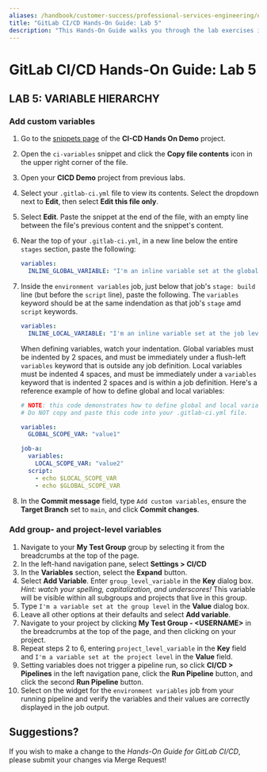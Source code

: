```yaml
---
aliases: /handbook/customer-success/professional-services-engineering/education-services/gitlabcicdhandsonlab5.html
title: "GitLab CI/CD Hands-On Guide: Lab 5"
description: "This Hands-On Guide walks you through the lab exercises in the GitLab CI/CD course."
---
```


# GitLab CI/CD Hands-On Guide: Lab 5


## LAB 5: VARIABLE HIERARCHY

### Add custom variables

1. Go to the [snippets page](https://ilt.gitlabtraining.cloud/professional-services-classes/gitlab-ci-cd/gitlab-cicd-hands-on-demo/-/snippets) of the **CI-CD Hands On Demo** project.
1. Open the `ci-variables` snippet and click the **Copy file contents** icon in the upper right corner of the file.
1. Open your **CICD Demo** project from previous labs.
1. Select your `.gitlab-ci.yml` file to view its contents. Select the dropdown next to **Edit**, then select **Edit this file only**.
1. Select **Edit**. Paste the snippet at the end of the file, with an empty line between the file's previous content and the snippet's content.
1. Near the top of your `.gitlab-ci.yml`, in a new line below the entire `stages` section, paste the following:

    ```yml
    variables:
      INLINE_GLOBAL_VARIABLE: "I'm an inline variable set at the global level of the CI/CD configuration file"
    ```

1. Inside the `environment variables` job, just below that job's `stage: build` line (but before the `script` line), paste the following. The `variables` keyword should be at the same indendation as that job's `stage` amd `script` keywords.

    ```yml
    variables:
      INLINE_LOCAL_VARIABLE: "I'm an inline variable set at the job level of the CI/CD configuration file"
    ```

    When defining variables, watch your indentation. Global variables must be indented by 2 spaces, and must be immediately under a flush-left `variables` keyword that is outside any job definition. Local variables must be indented 4 spaces, and must be immediately under a `variables` keyword that is indented 2 spaces and is within a job definition. Here's a reference example of how to define global and local variables:

    ```yml
    # NOTE: this code demonstrates how to define global and local variables.
    # Do NOT copy and paste this code into your .gitlab-ci.yml file.

    variables:
      GLOBAL_SCOPE_VAR: "value1"
    
    job-a:
      variables:
        LOCAL_SCOPE_VAR: "value2"
      script:
        - echo $LOCAL_SCOPE_VAR
        - echo $GLOBAL_SCOPE_VAR
    ```

1. In the **Commit message** field, type `Add custom variables`, ensure the **Target Branch** set to `main`, and click **Commit changes**.

### Add group- and project-level variables

1. Navigate to your **My Test Group** group by selecting it from the breadcrumbs at the top of the page.
1. In the left-hand navigation pane, select **Settings > CI/CD**
1. In the **Variables** section, select the **Expand** button.
1. Select **Add Variable**. Enter `group_level_variable` in the **Key** dialog box. *Hint: watch your spelling, capitalization, and underscores!* This variable will be visible within all subgroups and projects that live in this group.
1. Type `I'm a variable set at the group level` in the **Value** dialog box.
1. Leave all other options at their defaults and select **Add variable**.
1. Navigate to your project by clicking **My Test Group - \<USERNAME\>** in the breadcrumbs at the top of the page, and then clicking on your project.
1. Repeat steps 2 to 6, entering `project_level_variable` in the **Key** field and `I'm a variable set at the project level` in the **Value** field.
1. Setting variables does not trigger a pipeline run, so click **CI/CD > Pipelines** in the left navigation pane, click the **Run Pipeline** button, and click the second **Run Pipeline** button.
1. Select on the widget for the `environment variables` job from your running pipeline and verify the variables and their values are correctly displayed in the job output.

## Suggestions?

If you wish to make a change to the *Hands-On Guide for GitLab CI/CD*, please submit your changes via Merge Request!
